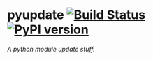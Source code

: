 # pyupdate [![Build Status](https://travis-ci.org/ludeeus/pyupdate.svg?branch=master)](https://travis-ci.org/ludeeus/pyupdate) [![PyPI version](https://badge.fury.io/py/pyupdate.svg)](https://badge.fury.io/py/pyupdate)

_A python module update stuff._
